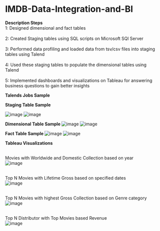 # IMDB-Data-Integration-and-BI

<b> Description Steps </b>
<br>1: Designed dimensional and fact tables </br>
<br>2: Created Staging tables using SQL scripts on Microsoft SQl Server </br>
<br>3: Performed data profiling and loaded data from tsv/csv files into staging tables using Talend </br>
<br>4: Used these staging tables to populate the dimensional tables using Talend </br>
<br>5: Implemented dashboards and visualizations on Tableau for answering business questions to gain better insights </br>

<b> Talends Jobs Sample </b>

<b> Staging Table Sample </b>

![image](https://user-images.githubusercontent.com/55294349/118553111-e21e9b00-b72d-11eb-897c-ff3728180bd5.png)
![image](https://user-images.githubusercontent.com/55294349/118553140-ea76d600-b72d-11eb-8702-53dcdec56f58.png)

<b> Dimensional Table Sample </b>
![image](https://user-images.githubusercontent.com/55294349/118553353-3295f880-b72e-11eb-800a-26604ffb7739.png)
![image](https://user-images.githubusercontent.com/55294349/118553368-375aac80-b72e-11eb-9183-7896660b888f.png)

<b> Fact Table Sample </b>
![image](https://user-images.githubusercontent.com/55294349/118553440-522d2100-b72e-11eb-82a3-aad3a3d09e5b.png)
![image](https://user-images.githubusercontent.com/55294349/118553461-59542f00-b72e-11eb-99d1-15350ada1149.png)
 
 <b> Tableau Visualizations </b>
 
 <br> Movies with Worldwide and Domestic  Collection based on year </br>
 ![image](https://user-images.githubusercontent.com/55294349/118554998-27dc6300-b730-11eb-9d8b-40b2be924ba3.png)
 
 <br> Top N Movies with Lifetime Gross based on specified dates </br>
 ![image](https://user-images.githubusercontent.com/55294349/118555136-4e020300-b730-11eb-86ba-63346114d8bc.png)
 
 <br> Top N Movies with highest Gross Collection based on Genre category </br>
 ![image](https://user-images.githubusercontent.com/55294349/118913912-59a02600-b8f8-11eb-8c02-ca7caea0b5f2.png)
 
 <br> Top N Distributor with Top Movies based Revenue </br>
 ![image](https://user-images.githubusercontent.com/55294349/118555401-a6390500-b730-11eb-9744-eb15c4948a99.png)



 
 
